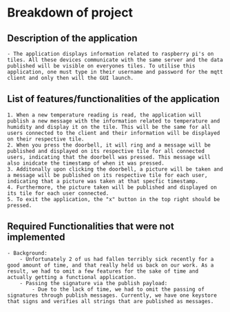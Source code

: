 # Breakdown of project

## Description of the application
    - The application displays information related to raspberry pi's on tiles. All these devices communicate with the same server and the data published will be visible on everyones tiles. To utilise this application, one must type in their username and password for the mqtt client and only then will the GUI launch.

## List of features/functionalities of the application
    1. When a new temperature reading is read, the application will publish a new message with the information related to temperature and humidity and display it on the tile. This will be the same for all users connected to the client and their information will be displayed on their respective tile.
    2. When you press the doorbell, it will ring and a message will be published and displayed on its respective tile for all connected users, indicating that the doorbell was pressed. This message will also inidcate the timestamp of when it was pressed.
    3. Additonally upon clicking the doorbell, a picture will be taken and a message will be published on its respective tile for each user, indicating that a picture was taken at that specfic timestamp.
    4. Furthermore, the picture taken will be published and displayed on its tile for each user connected.
    5. To exit the application, the "x" button in the top right should be pressed.

## Required Functionalities that were not implemented
    - Background: 
        - Unfortunately 2 of us had fallen terribly sick recently for a good amount of time, and that really held us back on our work. As a result, we had to omit a few features for the sake of time and actually getting a functional application.
        - Passing the signature via the publish payload: 
            - Due to the lack of time, we had to omit the passing of signatures through publish messages. Currently, we have one keystore that signs and verifies all strings that are published as messages.
    
    

